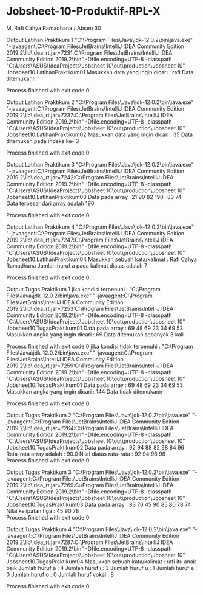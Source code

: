 # Jobsheet-10-Produktif-RPL-X
M. Rafi Cahya Ramadhana / Absen 30

Output Latihan Praktikum 1
"C:\Program Files\Java\jdk-12.0.2\bin\java.exe" "-javaagent:C:\Program Files\JetBrains\IntelliJ IDEA Community Edition 2019.2\lib\idea_rt.jar=7231:C:\Program Files\JetBrains\IntelliJ IDEA Community Edition 2019.2\bin" -Dfile.encoding=UTF-8 -classpath "C:\Users\ASUS\IdeaProjects\Jobsheet 10\out\production\Jobsheet 10" Jobsheet10.LatihanPraktikum01
Masukkan data yang ingin dicari : rafi
Data ditemukan!!

Process finished with exit code 0

Output Latihan Praktikum 2
"C:\Program Files\Java\jdk-12.0.2\bin\java.exe" "-javaagent:C:\Program Files\JetBrains\IntelliJ IDEA Community Edition 2019.2\lib\idea_rt.jar=7237:C:\Program Files\JetBrains\IntelliJ IDEA Community Edition 2019.2\bin" -Dfile.encoding=UTF-8 -classpath "C:\Users\ASUS\IdeaProjects\Jobsheet 10\out\production\Jobsheet 10" Jobsheet10.LatihanPraktikum02
Masukkan data yang ingin dicari : 35
Data ditemukan pada indeks ke- 3

Process finished with exit code 0

Output Latihan Praktikum 3
"C:\Program Files\Java\jdk-12.0.2\bin\java.exe" "-javaagent:C:\Program Files\JetBrains\IntelliJ IDEA Community Edition 2019.2\lib\idea_rt.jar=7242:C:\Program Files\JetBrains\IntelliJ IDEA Community Edition 2019.2\bin" -Dfile.encoding=UTF-8 -classpath "C:\Users\ASUS\IdeaProjects\Jobsheet 10\out\production\Jobsheet 10" Jobsheet10.LatihanPraktikum03
Data pada array
-21	90	82	190	-83	74	
Data terbesar dari array adalah 190

Process finished with exit code 0

Output Latihan Praktikum 4
"C:\Program Files\Java\jdk-12.0.2\bin\java.exe" "-javaagent:C:\Program Files\JetBrains\IntelliJ IDEA Community Edition 2019.2\lib\idea_rt.jar=7247:C:\Program Files\JetBrains\IntelliJ IDEA Community Edition 2019.2\bin" -Dfile.encoding=UTF-8 -classpath "C:\Users\ASUS\IdeaProjects\Jobsheet 10\out\production\Jobsheet 10" Jobsheet10.LatihanPraktikum04
Masukkan sebuah kata/kalimat : Rafi Cahya Ramadhana
Jumlah huruf a pada kalimat diatas adalah 7

Process finished with exit code 0

Output Tugas Praktikum 1
jika kondisi terpenuhi :
"C:\Program Files\Java\jdk-12.0.2\bin\java.exe" "-javaagent:C:\Program Files\JetBrains\IntelliJ IDEA Community Edition 2019.2\lib\idea_rt.jar=7253:C:\Program Files\JetBrains\IntelliJ IDEA Community Edition 2019.2\bin" -Dfile.encoding=UTF-8 -classpath "C:\Users\ASUS\IdeaProjects\Jobsheet 10\out\production\Jobsheet 10" Jobsheet10.TugasPraktikum01
Data pada array : 
69	48	69	23	34	69	53	
Masukkan angka yang ingin dicari : 69
Data ditemukan sebanyak 3 kali

Process finished with exit code 0
jika kondisi tidak terpenuhi :
"C:\Program Files\Java\jdk-12.0.2\bin\java.exe" "-javaagent:C:\Program Files\JetBrains\IntelliJ IDEA Community Edition 2019.2\lib\idea_rt.jar=7259:C:\Program Files\JetBrains\IntelliJ IDEA Community Edition 2019.2\bin" -Dfile.encoding=UTF-8 -classpath "C:\Users\ASUS\IdeaProjects\Jobsheet 10\out\production\Jobsheet 10" Jobsheet10.TugasPraktikum01
Data pada array : 
69	48	69	23	34	69	53	
Masukkan angka yang ingin dicari : 144
Data tidak ditemukann

Process finished with exit code 0

Output Tugas Praktikum 2
"C:\Program Files\Java\jdk-12.0.2\bin\java.exe" "-javaagent:C:\Program Files\JetBrains\IntelliJ IDEA Community Edition 2019.2\lib\idea_rt.jar=7264:C:\Program Files\JetBrains\IntelliJ IDEA Community Edition 2019.2\bin" -Dfile.encoding=UTF-8 -classpath "C:\Users\ASUS\IdeaProjects\Jobsheet 10\out\production\Jobsheet 10" Jobsheet10.TugasPraktikum02
Data pada array : 
92	94	88	82	98	84	96	
Rata-rata array adalah : 90.0
Nilai diatas rata-rata : 92	94	98	96	
Process finished with exit code 0

Output Tugas Praktikum 3
"C:\Program Files\Java\jdk-12.0.2\bin\java.exe" "-javaagent:C:\Program Files\JetBrains\IntelliJ IDEA Community Edition 2019.2\lib\idea_rt.jar=7269:C:\Program Files\JetBrains\IntelliJ IDEA Community Edition 2019.2\bin" -Dfile.encoding=UTF-8 -classpath "C:\Users\ASUS\IdeaProjects\Jobsheet 10\out\production\Jobsheet 10" Jobsheet10.TugasPraktikum03
Data pada array : 
83	76	45	90	85	80	78	74	
Nilai kelipatan tiga : 
45	90	78	
Process finished with exit code 0

Output Tugas Praktikum 4
"C:\Program Files\Java\jdk-12.0.2\bin\java.exe" "-javaagent:C:\Program Files\JetBrains\IntelliJ IDEA Community Edition 2019.2\lib\idea_rt.jar=7287:C:\Program Files\JetBrains\IntelliJ IDEA Community Edition 2019.2\bin" -Dfile.encoding=UTF-8 -classpath "C:\Users\ASUS\IdeaProjects\Jobsheet 10\out\production\Jobsheet 10" Jobsheet10.TugasPraktikum04
Masukkan sebuah kata/kalimat : rafi itu anak baik
Jumlah huruf a : 4
Jumlah huruf i : 3
Jumlah huruf u : 1
Jumlah huruf e : 0
Jumlah huruf o : 0
Jumlah huruf vokal : 8

Process finished with exit code 0
